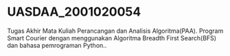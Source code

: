 # UASDAA_2001020054
Tugas Akhir Mata Kuliah Perancangan dan Analisis Algoritma(PAA). Program Smart Courier dengan menggunakan Algoritma Breadth First Search(BFS) dan bahasa pemrograman Python..
